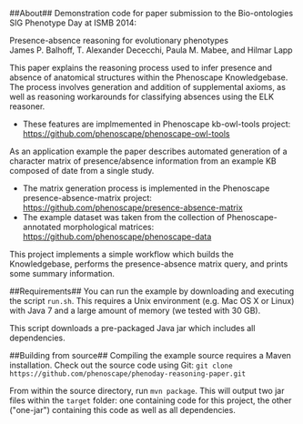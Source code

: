 ##About##
Demonstration code for paper submission to the Bio-ontologies SIG Phenotype Day at ISMB 2014:

Presence-absence reasoning for evolutionary phenotypes  
James P. Balhoff, T. Alexander Dececchi, Paula M. Mabee, and Hilmar Lapp

This paper explains the reasoning process used to infer presence and absence of anatomical structures within the Phenoscape Knowledgebase. The process involves generation and addition of supplemental axioms, as well as reasoning workarounds for classifying absences using the ELK reasoner. 
* These features are implmemented in Phenoscape kb-owl-tools project: https://github.com/phenoscape/phenoscape-owl-tools

As an application example the paper describes automated generation of a character matrix of presence/absence information from an example KB composed of date from a single study.
* The matrix generation process is implemented in the Phenoscape presence-absence-matrix project: https://github.com/phenoscape/presence-absence-matrix
* The example dataset was taken from the collection of Phenoscape-annotated morphological matrices: https://github.com/phenoscape/phenoscape-data

This project implements a simple workflow which builds the Knowledgebase, performs the presence-absence matrix query, and prints some summary information.

##Requirements##
You can run the example by downloading and executing the script `run.sh`. This requires a Unix environment (e.g. Mac OS X or Linux) with Java 7 and a large amount of memory (we tested with 30 GB).

This script downloads a pre-packaged Java jar which includes all dependencies.

##Building from source##
Compiling the example source requires a Maven installation. Check out the source code using Git: `git clone https://github.com/phenoscape/phenoday-reasoning-paper.git`

From within the source directory, run `mvn package`. This will output two jar files within the `target` folder: one containing code for this project, the other ("one-jar") containing this code as well as all dependencies.
